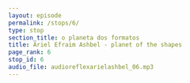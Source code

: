 ```yaml
---
layout: episode
permalink: /stops/6/
type: stop
section_title: o planeta dos formatos
title: Ariel Efraim Ashbel - planet of the shapes
page_rank: 6
stop_id: 6
audio_file: audioreflexarielashbel_06.mp3
---
```


